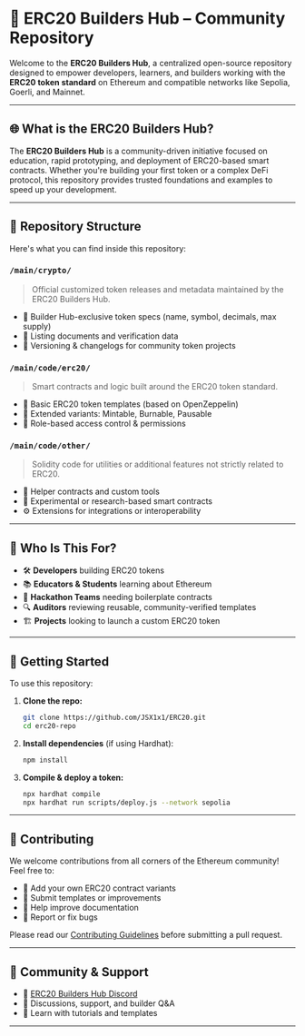 # 🧱 ERC20 Builders Hub – Community Repository

Welcome to the **ERC20 Builders Hub**, a centralized open-source repository designed to empower developers, learners, and builders working with the **ERC20 token standard** on Ethereum and compatible networks like Sepolia, Goerli, and Mainnet.

---

## 🌐 What is the ERC20 Builders Hub?

The **ERC20 Builders Hub** is a community-driven initiative focused on education, rapid prototyping, and deployment of ERC20-based smart contracts. Whether you're building your first token or a complex DeFi protocol, this repository provides trusted foundations and examples to speed up your development.

---

## 📂 Repository Structure

Here's what you can find inside this repository:

### `/main/crypto/`
> Official customized token releases and metadata maintained by the ERC20 Builders Hub.
- 📘 Builder Hub-exclusive token specs (name, symbol, decimals, max supply)
- 🧾 Listing documents and verification data
- 🔁 Versioning & changelogs for community token projects

### `/main/code/erc20/`
> Smart contracts and logic built around the ERC20 token standard.
- 💠 Basic ERC20 token templates (based on OpenZeppelin)
- 🔧 Extended variants: Mintable, Burnable, Pausable
- 🔐 Role-based access control & permissions

### `/main/code/other/`
> Solidity code for utilities or additional features not strictly related to ERC20.
- 🧰 Helper contracts and custom tools
- 🧪 Experimental or research-based smart contracts
- ⚙️ Extensions for integrations or interoperability
  
---

## 🧠 Who Is This For?

- 🛠 **Developers** building ERC20 tokens
- 📚 **Educators & Students** learning about Ethereum
- 🧪 **Hackathon Teams** needing boilerplate contracts
- 🔍 **Auditors** reviewing reusable, community-verified templates
- 🏗️ **Projects** looking to launch a custom ERC20 token

---

## 🚀 Getting Started

To use this repository:

1. **Clone the repo:**
   ```bash
   git clone https://github.com/JSX1x1/ERC20.git
   cd erc20-repo
   ```

2. **Install dependencies** (if using Hardhat):
   ```bash
   npm install
   ```

3. **Compile & deploy a token:**
   ```bash
   npx hardhat compile
   npx hardhat run scripts/deploy.js --network sepolia
   ```

---

## 🤝 Contributing

We welcome contributions from all corners of the Ethereum community! Feel free to:

- 🧱 Add your own ERC20 contract variants
- 🧪 Submit templates or improvements
- 📖 Help improve documentation
- 🐞 Report or fix bugs

Please read our [Contributing Guidelines](CONTRIBUTING.md) before submitting a pull request.

---

## 📢 Community & Support

- 🧵 [ERC20 Builders Hub Discord](https://discord.gg/YMRrDkekUJ) 
- 📘 Discussions, support, and builder Q&A  
- 🧠 Learn with tutorials and templates  

---
